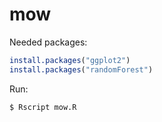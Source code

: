 # mow

Needed packages:
```R
install.packages("ggplot2")
install.packages("randomForest")
```

Run:
```sh
$ Rscript mow.R 
```
